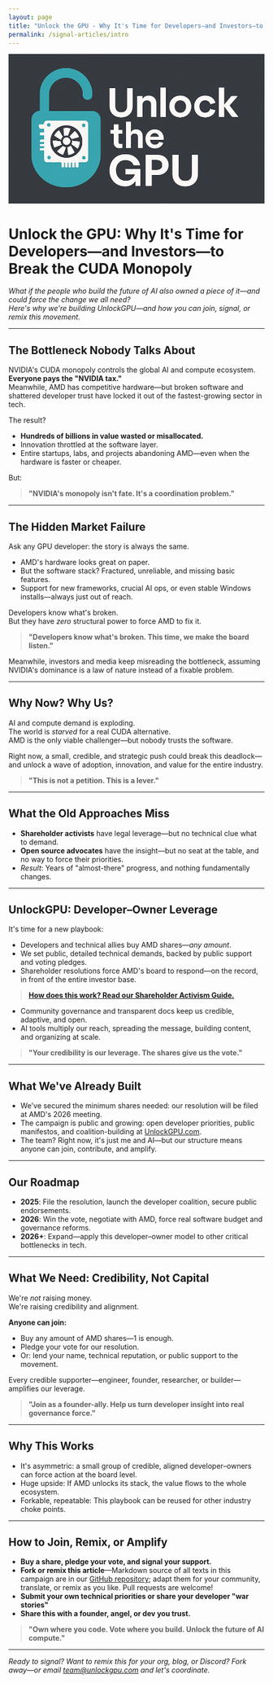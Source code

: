 ```yaml
---
layout: page
title: "Unlock the GPU - Why It's Time for Developers—and Investors—to Break the CUDA Monopoly"
permalink: /signal-articles/intro
---
```


![UnlockGPU Logo](/assets/UnlockGPU_.png)

# Unlock the GPU: Why It's Time for Developers—and Investors—to Break the CUDA Monopoly

*What if the people who build the future of AI also owned a piece of it—and could force the change we all need?*  
*Here's why we're building UnlockGPU—and how you can join, signal, or remix this movement.*

---

## The Bottleneck Nobody Talks About

NVIDIA's CUDA monopoly controls the global AI and compute ecosystem.  
**Everyone pays the "NVIDIA tax."**  
Meanwhile, AMD has competitive hardware—but broken software and shattered developer trust have locked it out of the fastest-growing sector in tech.

The result?  
- **Hundreds of billions in value wasted or misallocated.**
- Innovation throttled at the software layer.
- Entire startups, labs, and projects abandoning AMD—even when the hardware is faster or cheaper.

But:

> **"NVIDIA's monopoly isn't fate. It's a coordination problem."**

---

## The Hidden Market Failure

Ask any GPU developer: the story is always the same.  
- AMD's hardware looks great on paper.  
- But the software stack? Fractured, unreliable, and missing basic features.  
- Support for new frameworks, crucial AI ops, or even stable Windows installs—always just out of reach.

Developers know what's broken.  
But they have *zero* structural power to force AMD to fix it.

> **"Developers know what's broken. This time, we make the board listen."**

Meanwhile, investors and media keep misreading the bottleneck, assuming NVIDIA's dominance is a law of nature instead of a fixable problem.

---

## Why Now? Why Us?

AI and compute demand is exploding.  
The world is *starved* for a real CUDA alternative.  
AMD is the only viable challenger—but nobody trusts the software.

Right now, a small, credible, and strategic push could break this deadlock—and unlock a wave of adoption, innovation, and value for the entire industry.

> **"This is not a petition. This is a lever."**

---

## What the Old Approaches Miss

- **Shareholder activists** have legal leverage—but no technical clue what to demand.
- **Open source advocates** have the insight—but no seat at the table, and no way to force their priorities.
- *Result*: Years of "almost-there" progress, and nothing fundamentally changes.

---

## UnlockGPU: Developer–Owner Leverage

It's time for a new playbook:  
- Developers and technical allies buy AMD shares—*any amount*.
- We set public, detailed technical demands, backed by public support and voting pledges.
- Shareholder resolutions force AMD's board to respond—on the record, in front of the entire investor base.

> [**How does this work? Read our Shareholder Activism Guide.**](/activism/)

- Community governance and transparent docs keep us credible, adaptive, and open.
- AI tools multiply our reach, spreading the message, building content, and organizing at scale.

> **"Your credibility is our leverage. The shares give us the vote."**

---

## What We've Already Built

- We've secured the minimum shares needed: our resolution will be filed at AMD's 2026 meeting.
- The campaign is public and growing: open developer priorities, public manifestos, and coalition-building at [UnlockGPU.com](https://unlockgpu.com/).
- The team? Right now, it's just me and AI—but our structure means anyone can join, contribute, and amplify.

---

## Our Roadmap

- **2025**: File the resolution, launch the developer coalition, secure public endorsements.
- **2026**: Win the vote, negotiate with AMD, force real software budget and governance reforms.
- **2026+**: Expand—apply this developer–owner model to other critical bottlenecks in tech.

---

## What We Need: Credibility, Not Capital

We're *not* raising money.  
We're raising credibility and alignment.

**Anyone can join:**
- Buy any amount of AMD shares—1 is enough.
- Pledge your vote for our resolution.
- Or: lend your name, technical reputation, or public support to the movement.

Every credible supporter—engineer, founder, researcher, or builder—amplifies our leverage.

> **"Join as a founder-ally. Help us turn developer insight into real governance force."**

---

## Why This Works

- It's asymmetric: a small group of credible, aligned developer–owners can force action at the board level.
- Huge upside: If AMD unlocks its stack, the value flows to the whole ecosystem.
- Forkable, repeatable: This playbook can be reused for other industry choke points.

---

## How to Join, Remix, or Amplify

- **Buy a share, pledge your vote, and signal your support.**
- **Fork or remix this article**—Markdown source of all texts in this campaign are in our [GitHub repository](https://github.com/your-org/your-repo); adapt them for your community, translate, or remix as you like. Pull requests are welcome!
- **Submit your own technical priorities or share your developer "war stories"**
- **Share this with a founder, angel, or dev you trust.**

> **"Own where you code. Vote where you build. Unlock the future of AI compute."**

---

*Ready to signal? Want to remix this for your org, blog, or Discord? Fork away—or email [team@unlockgpu.com](mailto:team@unlockgpu.com) and let's coordinate.*